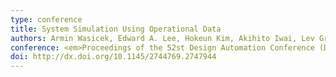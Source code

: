 ```yaml
---
type: conference
title: System Simulation Using Operational Data
authors: Armin Wasicek, Edward A. Lee, Hokeun Kim, Akihito Iwai, Lev Greenberg, and Ilge Akkaya
conference: <em>Proceedings of the 52st Design Automation Conference (DAC)</em>, 2015
doi: http://dx.doi.org/10.1145/2744769.2747944
---
```

